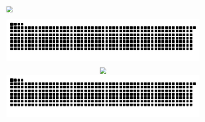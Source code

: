 
<img src="https://cdn.jsdelivr.net/gh/cuikeyao/cdn/static/gif/coding.gif" /> 

<br>

![亮色](https://raw.githubusercontent.com/cuikeyao/cuikeyao/output/github-contribution-grid-snake.svg)



<div style="text-align:center">
  <div style="text-align:center">
    <img src="https://cdn.jsdelivr.net/gh/cuikeyao/cdn/static/gif/coding.gif" /> 
  </div>
  <div style="text-align:center">
    <img src="https://raw.githubusercontent.com/cuikeyao/cuikeyao/output/github-contribution-grid-snake.svg" /> 
  </div>
</div>
